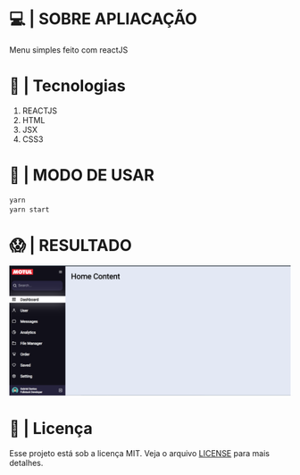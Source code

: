 # 💻 | SOBRE APLIACAÇÃO
Menu simples feito com reactJS

# 🚀 | Tecnologias
1. REACTJS
1. HTML
1. JSX
1. CSS3

# :cowboy_hat_face: | MODO DE USAR
```sh
yarn
yarn start
```

# 😱 | RESULTADO
<img src='resource/ref.PNG'/>

# 📝 | Licença
Esse projeto está sob a licença MIT. Veja o arquivo [LICENSE](README.md) para mais detalhes.

